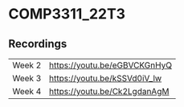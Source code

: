# COMP3311_22T3

## Recordings

|        |                              |
| ------ | ---------------------------- |
| Week 2 | https://youtu.be/eGBVCKGnHyQ |
| Week 3 | https://youtu.be/kSSVd0iV_lw |
| Week 4 | https://youtu.be/Ck2LgdanAgM |
